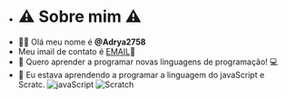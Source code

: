 - # :warning: Sobre mim :warning:
- :raising_hand_woman: Olá meu nome é **@Adrya2758**
- Meu imail de contato é [EMAIL](adrya.abreu@escola.pr.gov.br):calling:
- :dart: Quero aprender a programar novas linguagens de programação! :computer:
- :gem: Eu estava aprendendo a programar a linguagem do javaScript e Scratc.
![javaScript](https://img.shields.io/badge/JavaScript-323330?style=for-the-badge&logo=javascript&logoColor=F7DF1E)
![Scratch](https://img.shields.io/badge/Scratch-4D97FF?style=for-the-badge&logo=Scratch&logoColor=white)
